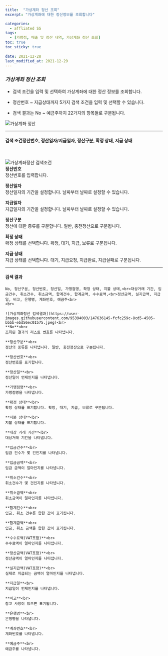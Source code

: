 ```yaml
---
title:  "가상계좌 정산 조회"
excerpt: "가상계좌에 대한 정산정보를 조회합니다"

categories:
  - affliated SS
tags:
  - [가맹점, 매출 및 정산 내역, 가상계좌 정산 조회]
toc: true
toc_sticky: true
 
date: 2021-12-28
last_modified_at: 2021-12-29
---
```

### *가상계좌 정산 조회*
- 검색 조건을 입력 및 선택하여 가상계좌에 대한 정산 정보를 조회합니다.

- 정산번호 ~ 지급상태까지 5가지 검색 조건을 입력 및 선택할 수 있습니다.

- 검색 결과는 No ~ 예금주까지 22가지의 항목들로 구분됩니다.

![가상계좌 정산](https://user-images.githubusercontent.com/95394003/147636140-cf646db4-3295-47f7-bcfe-a26653ce1107.jpeg)
<br>

---

#### 검색 조건정산번호, 정산일자/지급일자, 정산구분, 확정 상태, 지급 상태<br>
<br>

![가상계좌정산 검색조건](https://user-images.githubusercontent.com/95394003/147636144-b23d5a30-64ff-4195-be40-e647916edfcd.jpeg)<br>
**정산번호**<br>
정산번호를 입력합니다.

**정산일자**<br>
정산일자의 기간을 설정합니다. 날짜부터 날짜로 설정할 수 있습니다.

**지급일자**<br>
지급일자의 기간을 설정합니다. 날짜부터 날짜로 설정할 수 있습니다.

**정산구분**<br>
정산에 대한 종류를 구분합니다. 일반, 충전정산으로 구분됩니다.

**확정 상태**<br>
확정 상태를 선택합니다. 확정, 대기, 지급, 보류로 구분됩니다.

**지급 상태**<br>
지급 상태를 선택합니다. 대기, 지급요청, 지급완료, 지급실패로 구분됩니다.
<br>

---

#### 검색 결과
```
No, 정산구분, 정산번호, 정산일, 가맹점명, 확정 상태, 지불 상태,<br>대상거래 기간, 입금건수, 취소건수, 취소금액, 합계건수, 합계금액, 수수료액,<br>정산금액, 실지급액, 지급일, 비고, 은행명, 계좌번호, 예금주<br>
<br>

![가상계좌정산 검색결과](https://user-images.githubusercontent.com/95394003/147636145-fcfc259c-8cd5-4505-bbbb-ebd56ec01575.jpeg)<br>
**No**<br>
조회된 결과의 리스트 번호를 나타냅니다.

**정산구분**<br>
정산의 종류를 나타냅니다. 일반, 충전정산으로 구분됩니다.

**정산번호**<br>
정산번호를 표기합니다.

**정산일**<br>
정산일이 언제인지를 나타냅니다.

**가맹점명**<br>
가맹점명을 나타냅니다.

**확정 상태**<br>
확정 상태를 표기합니다. 확정, 대기, 지급, 보류로 구분됩니다.

**지불 상태**<br>
지불 상태를 표기합니다.

**대상 거래 기간**<br>
대상거래 기간을 나타냅니다.

**입금건수**<br>
입금 건수가 몇 건인지를 나타냅니다.

**입금금액**<br>
입금 금액이 얼마인지를 나타냅니다.

**취소건수**<br>
취소건수가 몇 건인지를 나타냅니다.

**취소금액**<br>
취소금액이 얼마인지를 나타냅니다.

**합계건수**<br>
입금, 취소 건수를 합한 값이 표기됩니다.

**합계금액**<br>
입금, 취소 금액을 합한 값이 표기됩니다.

**수수료액(VAT포함)**<br>
수수료액이 얼마인지를 나타냅니다.

**정산금액(VAT포함)**<br>
정산금액이 얼마인지를 나타냅니다.

**실지급액(VAT포함)**<br>
실제로 지급되는 금액이 얼마인지를 나타냅니다.

**지급일**<br>
지급일이 언제인지를 나타냅니다.

**비고**<br>
참고 사항이 있으면 표기됩니다.

**은행명**<br>
은행명을 나타냅니다.

**계좌번호**<br>
계좌번호를 나타냅니다.

**예금주**<br>
예금주를 나타냅니다.